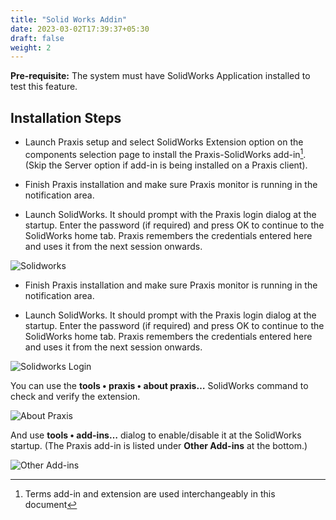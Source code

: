 ```yaml
---
title: "Solid Works Addin"
date: 2023-03-02T17:39:37+05:30
draft: false
weight: 2
---
```


**Pre-requisite:** The system must have SolidWorks Application installed to test this feature.

Installation Steps
------------------

* Launch Praxis setup and select SolidWorks Extension option on the components selection page to install the Praxis-SolidWorks add-in[^1]. (Skip the Server option if add-in is being installed on a Praxis client).

[^1]: Terms add-in and extension are used interchangeably in this document

* Finish Praxis installation and make sure Praxis monitor is running in the notification area.

* Launch SolidWorks. It should prompt with the Praxis login dialog at the startup. Enter the password (if required) and press OK to continue to the SolidWorks home tab. Praxis remembers the credentials entered here and uses it from the next session onwards.

![Solidworks](/images/SolidworksExtension.png)

* Finish Praxis installation and make sure Praxis monitor is running in the notification area.

* Launch SolidWorks. It should prompt with the Praxis login dialog at the startup. Enter the password (if required) and press OK to continue to the SolidWorks home tab. Praxis remembers the credentials entered here and uses it from the next session onwards.

![Solidworks Login](/images/Solidworks_Login.png)

You can use the **tools • praxis • about praxis…** SolidWorks command to check and verify the extension.

![About Praxis](/images/AboutPraxis.png)

And use **tools • add-ins…** dialog to enable/disable it at the SolidWorks startup. (The Praxis add-in is listed under **Other Add-ins** at the bottom.)

![Other Add-ins](/images/OtherAddin.png)